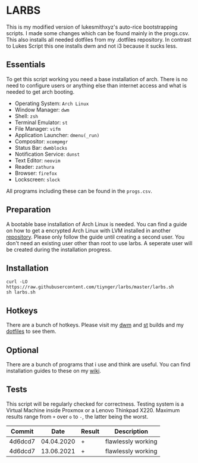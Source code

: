# LARBS
This is my modified version of lukesmithxyz's auto-rice bootstrapping scripts.
I made some changes which can be found mainly in the progs.csv.
This also installs all needed dotfiles from my .dotfiles repository.
In contrast to Lukes Script this one installs dwm and not i3 because it sucks less.

## Essentials
To get this script working you need a base installation of arch.
There is no need to configure users or anything else than internet access and
what is needed to get arch booting.

- Operating System: `Arch Linux`
- Window Manager: `dwm`
- Shell: `zsh`
- Terminal Emulator: `st`
- File Manager: `vifm`
- Application Launcher: `dmenu(_run)`
- Compositor: `xcompmgr`
- Status Bar: `dwmblocks`
- Notification Service: `dunst`
- Text Editor: `neovim`
- Reader: `zathura`
- Browser: `firefox`
- Lockscreen: `slock`

All programs including these can be found in the `progs.csv`.

## Preparation

A bootable base installation of Arch Linux is needed.
You can find a guide on how to get a encrypted Arch Linux with LVM installed in
another
[repository](https://github.com/tiynger/wiki/wiki/linux/arch-linux/installation.md).
Please only follow the guide until creating a second user.
You don't need an existing user other than root to use larbs.
A seperate user will be created during the installation progress.

## Installation

```shell
curl -LO https://raw.githubusercontent.com/tiynger/larbs/master/larbs.sh
sh larbs.sh
```

## Hotkeys

There are a bunch of hotkeys. Please visit my
[dwm](https://github.com/tiyn/dwm) and [st](https://github.com/tiyn/st)
builds and my [dotfiles](https://github.com/tiyn/.dotfiles) to see them.

## Optional

There are a bunch of programs that i use and think are useful.
You can find installation guides to these on my
[wiki](https://www.wiki.martenkante.eu/#arch).

## Tests

This script will be regularly checked for correctness.
Testing system is a Virtual Machine inside Proxmox or a Lenovo Thinkpad X220.
Maximum results range from `+` over `o` to `-`, the latter being the worst.

| Commit  | Date       | Result | Description         |
| ------- | ---------- | ------ | ------------------- |
| 4d6dcd7 | 04.04.2020 | +      | flawlessly working |
| 4d6dcd7 | 13.06.2021 | +      | flawlessly working |
